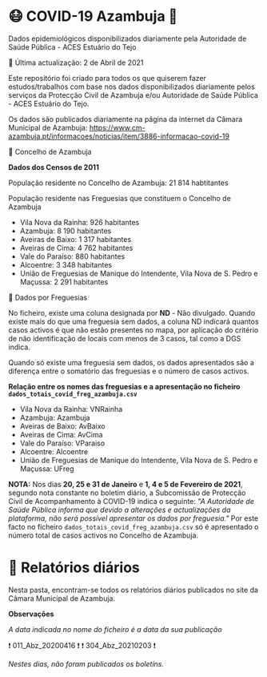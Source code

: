 # 😷️ COVID-19 Azambuja :microbe:
Dados epidemiológicos disponibilizados diariamente pela Autoridade de Saúde Pública - ACES Estuário do Tejo


📅️ Última actualização: 2 de Abril de 2021


Este repositório foi criado para todos os que quiserem fazer estudos/trabalhos com base nos dados disponibilizados diariamente pelos serviços
da Protecção Civil de Azambuja e/ou Autoridade de Saúde Pública - ACES Estuário do Tejo.

Os dados são publicados diariamente na página da internet da Câmara Municipal de Azambuja: https://www.cm-azambuja.pt/informacoes/noticias/item/3886-informacao-covid-19

📝 Concelho de Azambuja

<b>Dados dos Censos de 2011</b>

População residente no Concelho de Azambuja: 21 814 habtitantes

População residente nas Freguesias que constituem o Concelho de Azambuja
<ul>
        <li>Vila Nova da Rainha: 926 habitantes</li>
        <li>Azambuja: 8 190 habitantes</li>
        <li>Aveiras de Baixo: 1 317 habitantes</li>
        <li>Aveiras de Cima: 4 762 habitantes</li>
        <li>Vale do Paraíso: 880 habitantes</li>
        <li>Alcoentre: 3 348 habitantes</li>
        <li>União de Freguesias de Manique do Intendente, Vila Nova de S. Pedro e Maçussa: 2 291 habitantes </li>
</ul>


📝 Dados por Freguesias

No ficheiro, existe uma coluna designada por <b>ND</b> - Não divulgado. 
Quando existe mais do que uma freguesia sem dados, a coluna ND indicará quantos casos activos é que não estão presentes no mapa, por aplicação do critério de não identificação de locais com menos de 3 casos, tal como a DGS indica.

Quando só existe uma freguesia sem dados, os dados apresentados são a diferença entre o somatório das freguesias e o número de casos activos.

<b>Relação entre os nomes das freguesias e a apresentação no ficheiro `dados_totais_covid_freg_azambuja.csv` </b>
<ul>
        <li>Vila Nova da Rainha: VNRainha</li>
        <li>Azambuja: Azambuja</li>
        <li>Aveiras de Baixo: AvBaixo</li>
        <li>Aveiras de Cima: AvCima</li>
        <li>Vale do Paraíso: VParaiso</li>
        <li>Alcoentre: Alcoentre</li>
        <li>União de Freguesias de Manique do Intendente, Vila Nova de S. Pedro e Maçussa: UFreg </li>
</ul>

<b>NOTA:</b>
Nos dias <b>20, 25 e 31 de Janeiro</b> e <b>1, 4 e 5 de Fevereiro de 2021</b>, segundo nota constante no boletim diário, a Subcomissão de Protecção Civil de Acompanhamento à COVID-19 indica o seguinte: <i>"A Autoridade de Saúde Pública informa que devido a alterações e actualizações da plataforma, não será possível apresentar os dados por freguesia."</i> Por este facto no ficheiro `dados_totais_covid_freg_azambuja.csv` só é apresentado o número total de casos activos no Concelho de Azambuja.

# :memo: Relatórios diários 

Nesta pasta, encontram-se todos os relatórios diários publicados no site da Câmara Municipal de Azambuja.


<b>Observações</b>

<i>A data indicada no nome do ficheiro é a data da sua publicação</i> 

:heavy_exclamation_mark: 011_Abz_20200416 :heavy_exclamation_mark: 
:heavy_exclamation_mark: 304_Abz_20210203 :heavy_exclamation_mark: 

<i>Nestes dias, não foram publicados os boletins. </i>



